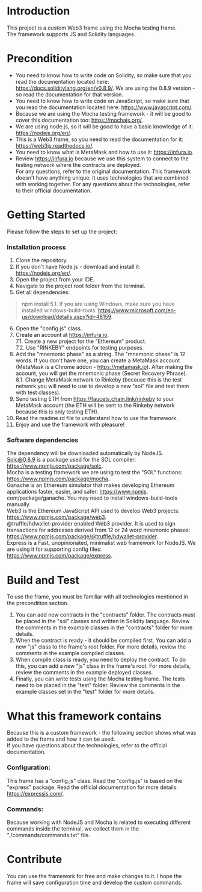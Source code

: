 # Introduction 
This project is a custom Web3 frame using the Mocha testing frame.  
The framework supports JS and Solidity languages.  

# Precondition
* You need to know how to write code on Solidity, so make sure that you read the documentation located here: https://docs.soliditylang.org/en/v0.8.9/. We are using the 0.8.9 version - so read the documentation for that version.  
* You need to know how to write code on JavaScript, so make sure that you read the documentation located here: https://www.javascript.com/.  
* Because we are using the Mocha testing framework - it will be good to cover this documentation too: https://mochajs.org/.  
* We are using node.js, so it will be good to have a basic knowledge of it: https://nodejs.org/en/.  
* This is a Web3 frame, so you need to read the documentation for it: https://web3js.readthedocs.io/.  
* You need to know what is MetaMask and how to use it: https://infura.io.  
* Review https://infura.io because we use this system to connect to the testing network where the contracts are deployed.  
For any questions, refer to the original documentation. This framework doesn't have anything unique. It uses technologies that are combined with working together. For any questions about the technologies, refer to their official documentation.  

# Getting Started
Please follow the steps to set up the project:  
### Installation process
1. Clone the repository.  
2. If you don't have Node.js - download and install it: https://nodejs.org/en/.  
3. Open the project from your IDE.  
4. Navigate to the project root folder from the terminal.  
5. Get all dependencies:  

> npm install
    5.1. If you are using Windows, make sure you have installed windows-build-tools: https://www.microsoft.com/en-us/download/details.aspx?id=48159. 
6. Open the "config.js" class.  
7. Create an account at https://infura.io.  
    7.1. Create a new project for the "Ethereum" product.  
    7.2. Use "RINKEBY" endpoints for testing purposes.  
8. Add the "mnemonic phase" as a string. The "mnemonic phase" is 12 words. If you don't have one, you can create a MetaMask account (MetaMask is a Chrome addon - https://metamask.io). After making the account, you will get the mnemonic phase (Secret Recovery Phrase).  
    8.1. Change MetaMask network to Rinkeby (because this is the test network you will need to use to develop a new "sol" file and test them with test classes).  
9. Send testing ETH from https://faucets.chain.link/rinkeby to your MetaMask account (the ETH will be sent to the Rinkeby network because this is only testing ETH).  
10. Read the readme.rd file to understand how to use the framework.  
11. Enjoy and use the framework with pleasure!  

### Software dependencies
The dependency will be downloaded automatically by NodeJS.  
Solc@0.8.9 is a package used for the SOL compiler: https://www.npmjs.com/package/solc.  
Mocha is a testing framework we are using to test the "SOL" functions: https://www.npmjs.com/package/mocha.  
Ganache is an Ethereum simulator that makes developing Ethereum applications faster, easier, and safer: https://www.npmjs. com/package/ganache. You may need to install windows-build-tools manually.  
Web3 is the Ethereum JavaScript API used to develop Web3 projects: https://www.npmjs.com/package/web3.  
@truffle/hdwallet-provider enabled Web3 provider. It is used to sign transactions for addresses derived from 12 or 24 word mnemonic phases: https://www.npmjs.com/package/@truffle/hdwallet-provider.  
Express is a Fast, unopinionated, minimalist web framework for NodeJS. We are using it for supporting config files: https://www.npmjs.com/package/express.  

# Build and Test
To use the frame, you must be familiar with all technologies mentioned in the precondition section.  
1. You can add new contracts in the "contracts" folder. The contracts must be placed in the "sol" classes and written in Solidity language. Review the comments in the example classes in the "contracts" folder for more details.  
2. When the contract is ready - it should be compiled first. You can add a new "js" class to the frame's root folder. For more details, review the comments in the example compiled classes.  
3. When compile class is ready, you need to deploy the contract. To do this, you can add a new "js" class in the frame's root. For more details, review the comments in the example deployed classes.  
4. Finally, you can write tests using the Mocha testing frame. The tests need to be placed in the "test" folder. Review the comments in the example classes set in the "test" folder for more details.  

# What this framework contains
Because this is a custom framework - the following section shows what was added to the frame and how it can be used.  
If you have questions about the technologies, refer to the official documentation.  

### Configuration:
This frame has a "config.js" class. Read the "config.js" is based on the "express" package. Read the official documentation for more details: https://expressjs.com/.  

### Commands:
Because working with NodeJS and Mocha is related to executing different commands inside the terminal, we collect them in the "./commands/commands.txt" file.  

# Contribute
You can use the framework for free and make changes to it. I hope the frame will save configuration time and develop the custom commands.
